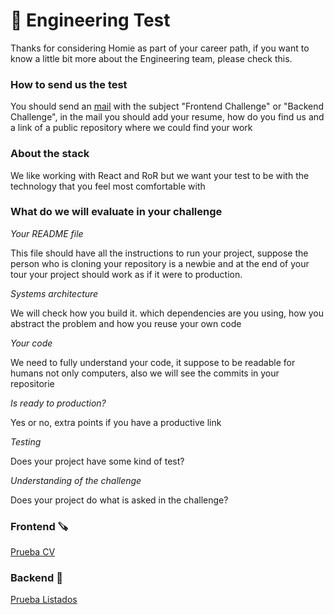 # 🧠 Engineering Test

Thanks for considering Homie as part of your career path, if you want to know a little bit more about the Engineering team, please check this.

### How to send us the test

You should send an [mail](mailto:careers@homie.mx) with the subject "Frontend Challenge" or "Backend Challenge", in the mail you should add your resume, how do you find us and a link of a public repository where we could find your work

### About the stack

We like working with React and RoR but we want your test to be with the technology that you feel most comfortable with 

### What do we will evaluate in your challenge

*Your README file*

This file should have all the instructions to run your project, suppose the person who is cloning your repository is a newbie and at the end of your tour your project should work as if it were to production.

*Systems architecture*

We will check how you build it. which dependencies are you using, how you abstract the problem and how you reuse your own code

*Your code*

We need to fully understand your code, it suppose to be readable for humans not only computers, also we will see the commits in your repositorie

*Is ready to production?*

Yes or no, extra points if you have a productive link

*Testing*

Does your project have some kind of test?

*Understanding of the challenge*

Does your project do what is asked in the challenge?

### Frontend 🪚

[Prueba CV](https://www.notion.so/Prueba-CV-3593259c45b24634b08ec2148cfd7715)


### Backend 🧱

[Prueba Listados](https://www.notion.so/Test-Back-32f0bd50a3d64396ab14acd1b34870ad)

